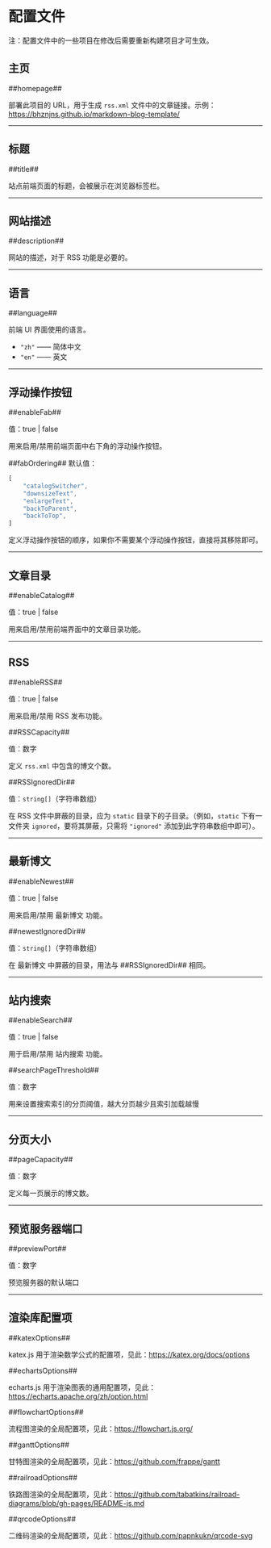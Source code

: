 # 配置文件

注：配置文件中的一些项目在修改后需要重新构建项目才可生效。

## 主页

##homepage##

部署此项目的 URL，用于生成 ``rss.xml`` 文件中的文章链接。示例：[https:\/\/bhznjns.github.io/markdown-blog-template/](https://bhznjns.github.io/markdown-blog-template/)

- - -

## 标题

##title##

站点前端页面的标题，会被展示在浏览器标签栏。

- - -

## 网站描述

##description##

网站的描述，对于 RSS 功能是必要的。

- - -

## 语言

##language##

前端 UI 界面使用的语言。

- ``"zh"`` —— 简体中文
- ``"en"`` —— 英文

- - -

## 浮动操作按钮

##enableFab##

值：true | false

用来启用/禁用前端页面中右下角的浮动操作按钮。

##fabOrdering##
默认值：
```javascript
[
    "catalogSwitcher",
    "downsizeText",
    "enlargeText",
    "backToParent",
    "backToTop",
]
```

定义浮动操作按钮的顺序，如果你不需要某个浮动操作按钮，直接将其移除即可。

- - -

## 文章目录

##enableCatalog##

值：true | false

用来启用/禁用前端界面中的文章目录功能。

- - -

## RSS

##enableRSS##

值：true | false

用来启用/禁用 RSS 发布功能。

##RSSCapacity##

值：数字

定义 ``rss.xml`` 中包含的博文个数。

##RSSIgnoredDir##

值：``string[]``（字符串数组）

在 RSS 文件中屏蔽的目录，应为 ``static`` 目录下的子目录。（例如，``static`` 下有一文件夹 ``ignored``，要将其屏蔽，只需将 ``"ignored"`` 添加到此字符串数组中即可）。

- - -

## 最新博文

##enableNewest##

值：true | false

用来启用/禁用 最新博文 功能。


##newestIgnoredDir##

值：``string[]``（字符串数组）

在 最新博文 中屏蔽的目录，用法与 ##RSSIgnoredDir## 相同。

- - -

## 站内搜索

##enableSearch##

值：true | false

用于启用/禁用 站内搜索 功能。


##searchPageThreshold##

值：数字

用来设置搜索索引的分页阈值，越大分页越少且索引加载越慢

- - -

## 分页大小

##pageCapacity##

值：数字

定义每一页展示的博文数。

- - -

## 预览服务器端口

##previewPort##

值：数字

预览服务器的默认端口

- - -

## 渲染库配置项

##katexOptions##

katex.js 用于渲染数学公式的配置项，见此：[https:\/\/katex.org/docs/options](https://katex.org/docs/options)

##echartsOptions##

echarts.js 用于渲染图表的通用配置项，见此：[https:\/\/echarts.apache.org/zh/option.html](https://echarts.apache.org/zh/option.html)

##flowchartOptions##

流程图渲染的全局配置项，见此：[https:\/\/flowchart.js.org/](https://flowchart.js.org/)

##ganttOptions##

甘特图渲染的全局配置项，见此：[https:\/\/github.com/frappe/gantt](https://github.com/frappe/gantt)

##railroadOptions##

铁路图渲染的全局配置项，见此：[https:\/\/github.com/tabatkins/railroad-diagrams/blob/gh-pages/README-js.md](https://github.com/tabatkins/railroad-diagrams/blob/gh-pages/README-js.md)

##qrcodeOptions##

二维码渲染的全局配置项，见此：[https:\/\/github.com/papnkukn/qrcode-svg](https://github.com/papnkukn/qrcode-svg)

